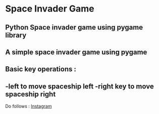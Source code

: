 # Space Invader Game
Python Space invader game using pygame library
---
A simple space invader game using pygame
---
## Basic key operations :
-left to move spaceship left
-right key to move spaceship right 
---
Do follows :
[Instagram](https://instagram.com/meezan_malikh/)
